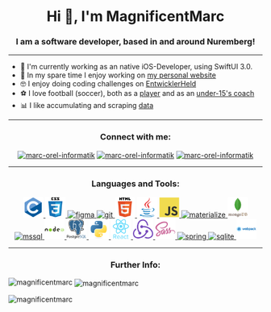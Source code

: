 <h1 align="center">Hi 👋, I'm MagnificentMarc</h1>
<h3 align="center">I am a software developer, based in and around Nuremberg!</h3>

------------

- 📱 I'm currently working as an native iOS-Developer, using SwiftUI 3.0.
- 🔭 In my spare time I enjoy working on [my personal website](https://www.marcorel.de)
- 🤓 I enjoy doing coding challenges on [EntwicklerHeld](https://platform.entwicklerheld.de/publicprofile/67762bcd17d601741b04182b95567d0b)
- ⚽ I love football (soccer), both as a [player](https://www.fupa.net/player/marc-orel-218593) and as an [under-15's coach](http://www.jfg-neumarkt.com/verein/ansprechpartner/trainer/)
- 📊 I like accumulating and scraping [data](https://github.com/MagnificentMarc/data_repo)
------------

<h3 align="center">Connect with me:</h3>

<p align="center">
<a href="https://linkedin.com/in/marc-orel-informatik" target="blank"><img align="center" src="https://cdn.iconscout.com/icon/free/png-256/linkedin-2662666-2213265.png" alt="marc-orel-informatik" height="50" width="50" /></a>
 <a href="https://www.xing.com/profile/Marc_Orel3/cv" target="blank"><img align="center" src="https://img.icons8.com/metro/452/xing.png" alt="marc-orel-informatik" height="45" width="45" /></a>
 <a href="mailto:marc1.orel@outlook.de" target="blank"><img align="center" src="http://cdn.onlinewebfonts.com/svg/img_237869.png" alt="marc-orel-informatik" height="45" width="45" /></a>
</p> 

------------

<h3 align="center">Languages and Tools:</h3>
<p align="center" margin="20"> <a href="https://www.cprogramming.com/" target="_blank"> <img src="https://raw.githubusercontent.com/devicons/devicon/master/icons/c/c-original.svg" alt="c" width="40" height="40"/> </a> <a href="https://www.w3schools.com/css/" target="_blank"> <img src="https://raw.githubusercontent.com/devicons/devicon/master/icons/css3/css3-original-wordmark.svg" alt="css3" width="40" height="40"/> </a>  <a href="https://www.figma.com/" target="_blank"> <img src="https://www.vectorlogo.zone/logos/figma/figma-icon.svg" alt="figma" width="40" height="40"/> </a> <a href="https://git-scm.com/" target="_blank"> <img src="https://www.vectorlogo.zone/logos/git-scm/git-scm-icon.svg" alt="git" width="40" height="40"/> </a> <a href="https://www.w3.org/html/" target="_blank"> <img src="https://raw.githubusercontent.com/devicons/devicon/master/icons/html5/html5-original-wordmark.svg" alt="html5" width="40" height="40"/> </a> <a href="https://www.java.com" target="_blank"> <img src="https://raw.githubusercontent.com/devicons/devicon/master/icons/java/java-original.svg" alt="java" width="40" height="40"/> </a> <a href="https://developer.mozilla.org/en-US/docs/Web/JavaScript" target="_blank"> <img src="https://raw.githubusercontent.com/devicons/devicon/master/icons/javascript/javascript-original.svg" alt="javascript" width="40" height="40"/> </a> <a href="https://materializecss.com/" target="_blank"> <img src="https://raw.githubusercontent.com/prplx/svg-logos/5585531d45d294869c4eaab4d7cf2e9c167710a9/svg/materialize.svg" alt="materialize" width="40" height="40"/> </a> <a href="https://www.mongodb.com/" target="_blank"> <img src="https://raw.githubusercontent.com/devicons/devicon/master/icons/mongodb/mongodb-original-wordmark.svg" alt="mongodb" width="40" height="40"/> </a> <a href="https://www.microsoft.com/en-us/sql-server" target="_blank"> <img src="https://www.svgrepo.com/show/303229/microsoft-sql-server-logo.svg" alt="mssql" width="40" height="40"/> </a> <a href="https://nodejs.org" target="_blank"> <img src="https://raw.githubusercontent.com/devicons/devicon/master/icons/nodejs/nodejs-original-wordmark.svg" alt="nodejs" width="40" height="40"/> </a> <a href="https://www.postgresql.org" target="_blank"> <img src="https://raw.githubusercontent.com/devicons/devicon/master/icons/postgresql/postgresql-original-wordmark.svg" alt="postgresql" width="40" height="40"/> </a> <a href="https://www.python.org" target="_blank"> <img src="https://raw.githubusercontent.com/devicons/devicon/master/icons/python/python-original.svg" alt="python" width="40" height="40"/> </a> <a href="https://reactjs.org/" target="_blank"> <img src="https://raw.githubusercontent.com/devicons/devicon/master/icons/react/react-original-wordmark.svg" alt="react" width="40" height="40"/> </a> <a href="https://redux.js.org" target="_blank"> <img src="https://raw.githubusercontent.com/devicons/devicon/master/icons/redux/redux-original.svg" alt="redux" width="40" height="40"/> </a> <a href="https://sass-lang.com" target="_blank"> <img src="https://raw.githubusercontent.com/devicons/devicon/master/icons/sass/sass-original.svg" alt="sass" width="40" height="40"/> </a> <a href="https://spring.io/" target="_blank"> <img src="https://www.vectorlogo.zone/logos/springio/springio-icon.svg" alt="spring" width="40" height="40"/> </a> <a href="https://www.sqlite.org/" target="_blank"> <img src="https://www.vectorlogo.zone/logos/sqlite/sqlite-icon.svg" alt="sqlite" width="40" height="40"/> </a>  <a href="https://webpack.js.org" target="_blank"> <img src="https://raw.githubusercontent.com/devicons/devicon/d00d0969292a6569d45b06d3f350f463a0107b0d/icons/webpack/webpack-original-wordmark.svg" alt="webpack" width="40" height="40"/> </a> </p>

------------
<h3 align="center">Further Info:</h3>

<p align="center"><img align="left" src="https://github-readme-stats.vercel.app/api/top-langs/?username=MagnificentMarc&hide=html" alt="magnificentmarc" /></p>

<p>&nbsp;<img align="center" src="https://github-readme-stats.vercel.app/api?username=magnificentmarc&show_icons=true&locale=en" alt="magnificentmarc" /></p>

<p align="left" ><img align="center" src="https://github-readme-streak-stats.herokuapp.com/?user=magnificentmarc&" alt="magnificentmarc" /></p>


